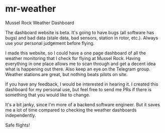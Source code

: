 # mr-weather
Mussel Rock Weather Dashboard

The dashboard website is beta.  It's going to have bugs (all software has bugs) and bad data (stale data, bad sensors, station in rotor, etc.).  Always use your personal judgement before flying.

I made this website, so I could have a one page dashboard of all the weather monitoring that I check for flying at Mussel Rock.  Having everything in one place allows me to scan through and get a decent idea what is happening out there. Also keep an eye on the Telegram group.  Weather stations are great, but nothing beats pilots on site.

If you have any feedback, I would be interested in hearing it.  I created this dashboard for my personal use, but feel free to send me PRs if there is something that you would like to change.

It's a bit janky, since I'm more of a backend software engineer.  But it saves me a lot of time compared to checking the weather dashboards independently.

Safe flights!

